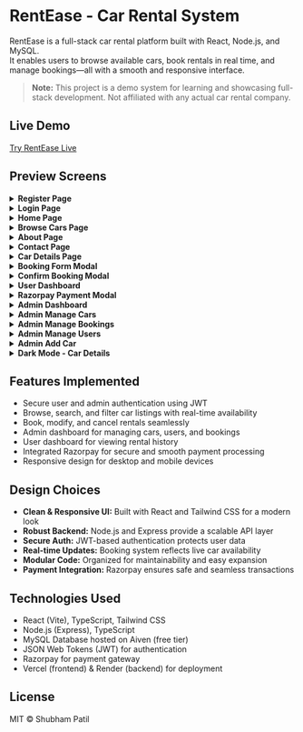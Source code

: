 # RentEase - Car Rental System

RentEase is a full-stack car rental platform built with React, Node.js, and MySQL.  
It enables users to browse available cars, book rentals in real time, and manage bookings—all with a smooth and responsive interface.

> **Note:** This project is a demo system for learning and showcasing full-stack development. Not affiliated with any actual car rental company.

## Live Demo

[Try RentEase Live](https://rent-ease-site.vercel.app/)

## Preview Screens

<details>
  <summary><strong>Register Page</strong></summary>
  <img src="./screenshots/register.png" alt="Register Page" />
</details>

<details>
  <summary><strong>Login Page</strong></summary>
  <img src="./screenshots/login.png" alt="Login Page" />
</details>

<details>
  <summary><strong>Home Page</strong></summary>
  <img src="./screenshots/home.png" alt="Home Page" />
</details>

<details>
  <summary><strong>Browse Cars Page</strong></summary>
  <img src="./screenshots/browse-cars.png" alt="Browse Cars Page" />
</details>

<details>
  <summary><strong>About Page</strong></summary>
  <img src="./screenshots/about.png" alt="About Page" />
</details>

<details>
  <summary><strong>Contact Page</strong></summary>
  <img src="./screenshots/contact.png" alt="Contact Page" />
</details>

<details>
  <summary><strong>Car Details Page</strong></summary>
  <img src="./screenshots/car-details.png" alt="Car Details Page" />
</details>

<details>
  <summary><strong>Booking Form Modal</strong></summary>
  <img src="./screenshots/booking-form.png" alt="Booking Form Modal" />
</details>

<details>
  <summary><strong>Confirm Booking Modal</strong></summary>
  <img src="./screenshots/confirm-booking.png" alt="Confirm Booking Modal" />
</details>

<details>
  <summary><strong>User Dashboard</strong></summary>
  <img src="./screenshots/user-dashboard.png" alt="User Dashboard" />
</details>

<details>
  <summary><strong>Razorpay Payment Modal</strong></summary>
  <img src="./screenshots/payment-modal.png" alt="Razorpay Payment Modal" />
</details>

<details>
  <summary><strong>Admin Dashboard</strong></summary>
  <img src="./screenshots/admin-dashboard.png" alt="Admin Dashboard" />
</details>

<details>
  <summary><strong>Admin Manage Cars</strong></summary>
  <img src="./screenshots/admin-manage-cars.png" alt="Admin Manage Cars" />
</details>

<details>
  <summary><strong>Admin Manage Bookings</strong></summary>
  <img src="./screenshots/admin-manage-bookings.png" alt="Admin Manage Bookings" />
</details>

<details>
  <summary><strong>Admin Manage Users</strong></summary>
  <img src="./screenshots/admin-manage-users.png" alt="Admin Manage Users" />
</details>

<details>
  <summary><strong>Admin Add Car</strong></summary>
  <img src="./screenshots/admin-add-car.png" alt="Admin Add Car" />
</details>

<details>
  <summary><strong>Dark Mode - Car Details</strong></summary>
  <img src="./screenshots/dark-car-details.png" alt="Dark Mode Car Details" />
</details>

## Features Implemented

- Secure user and admin authentication using JWT
- Browse, search, and filter car listings with real-time availability
- Book, modify, and cancel rentals seamlessly
- Admin dashboard for managing cars, users, and bookings
- User dashboard for viewing rental history
- Integrated Razorpay for secure and smooth payment processing
- Responsive design for desktop and mobile devices

## Design Choices

- **Clean & Responsive UI:** Built with React and Tailwind CSS for a modern look
- **Robust Backend:** Node.js and Express provide a scalable API layer
- **Secure Auth:** JWT-based authentication protects user data
- **Real-time Updates:** Booking system reflects live car availability
- **Modular Code:** Organized for maintainability and easy expansion
- **Payment Integration:** Razorpay ensures safe and seamless transactions

## Technologies Used

- React (Vite), TypeScript, Tailwind CSS
- Node.js (Express), TypeScript
- MySQL Database hosted on Aiven (free tier)
- JSON Web Tokens (JWT) for authentication
- Razorpay for payment gateway
- Vercel (frontend) & Render (backend) for deployment

## License

MIT © Shubham Patil
